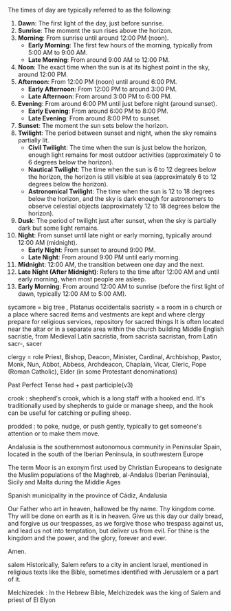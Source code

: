 The times of day are typically referred to as the following:

1. **Dawn**: The first light of the day, just before sunrise.
2. **Sunrise**: The moment the sun rises above the horizon.
3. **Morning**: From sunrise until around 12:00 PM (noon).
   - **Early Morning**: The first few hours of the morning, typically from 5:00 AM to 9:00 AM.
   - **Late Morning**: From around 9:00 AM to 12:00 PM.
4. **Noon**: The exact time when the sun is at its highest point in the sky, around 12:00 PM.
5. **Afternoon**: From 12:00 PM (noon) until around 6:00 PM.
   - **Early Afternoon**: From 12:00 PM to around 3:00 PM.
   - **Late Afternoon**: From around 3:00 PM to 6:00 PM.
6. **Evening**: From around 6:00 PM until just before night (around sunset).
   - **Early Evening**: From around 6:00 PM to 8:00 PM.
   - **Late Evening**: From around 8:00 PM to sunset.
7. **Sunset**: The moment the sun sets below the horizon.
8. **Twilight**: The period between sunset and night, when the sky remains partially lit.
   - **Civil Twilight**: The time when the sun is just below the horizon, enough light remains for most outdoor activities (approximately 0 to 6 degrees below the horizon).
   - **Nautical Twilight**: The time when the sun is 6 to 12 degrees below the horizon, the horizon is still visible at sea (approximately 6 to 12 degrees below the horizon).
   - **Astronomical Twilight**: The time when the sun is 12 to 18 degrees below the horizon, and the sky is dark enough for astronomers to observe celestial objects (approximately 12 to 18 degrees below the horizon).
9. **Dusk**: The period of twilight just after sunset, when the sky is partially dark but some light remains.
10. **Night**: From sunset until late night or early morning, typically around 12:00 AM (midnight).
    - **Early Night**: From sunset to around 9:00 PM.
    - **Late Night**: From around 9:00 PM until early morning.
11. **Midnight**: 12:00 AM, the transition between one day and the next.
12. **Late Night (After Midnight)**: Refers to the time after 12:00 AM and until early morning, when most people are asleep.
13. **Early Morning**: From around 12:00 AM to sunrise (before the first light of dawn, typically 12:00 AM to 5:00 AM).


sycamore = big tree , Platanus occidentalis
sacristy = a room in a church or a place where sacred items and vestments are kept and where clergy prepare for religious services, repository for sacred things
It is often located near the altar or in a separate area within the church building
Middle English sacristie, from Medieval Latin sacristia, from sacrista sacristan, from Latin sacr-, sacer

clergy = role Priest, Bishop, Deacon, Minister, Cardinal, Archbishop, Pastor, Monk, Nun, Abbot, Abbess, Archdeacon, Chaplain, Vicar, Cleric, Pope (Roman Catholic), Elder (in some Protestant denominations)

Past Perfect Tense
had + past participle(v3)

crook : shepherd's crook, which is a long staff with a hooked end. It's traditionally used by shepherds to guide or manage sheep, and the hook can be useful for catching or pulling sheep.

prodded : to poke, nudge, or push gently, typically to get someone's attention or to make them move.

Andalusia is the southernmost autonomous community in Peninsular Spain, located in the south of the Iberian Peninsula, in southwestern Europe

The term Moor is an exonym first used by Christian Europeans to designate the Muslim populations of the Maghreb, al-Andalus (Iberian Peninsula), Sicily and Malta during the Middle Ages

Spanish municipality in the province of Cádiz, Andalusia

Our Father who art in heaven,
hallowed be thy name.
Thy kingdom come.
Thy will be done
on earth as it is in heaven.
Give us this day our daily bread,
and forgive us our trespasses,
as we forgive those who trespass against us,
and lead us not into temptation,
but deliver us from evil.
For thine is the kingdom and the power, and the glory,
forever and ever.

Amen.

salem Historically, Salem refers to a city in ancient Israel, mentioned in religious texts like the Bible, sometimes identified with Jerusalem or a part of it.

Melchizedek : In the Hebrew Bible, Melchizedek was the king of Salem and priest of El Elyon








